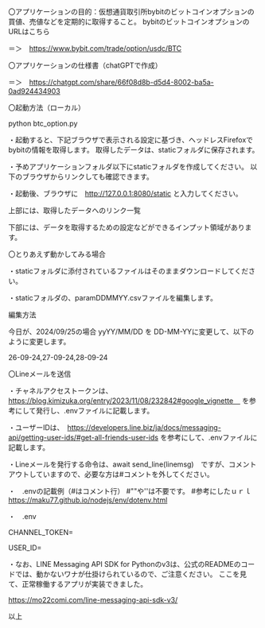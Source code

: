 〇アプリケーションの目的：仮想通貨取引所bybitのビットコインオプションの買値、売値などを定期的に取得すること。
bybitのビットコインオプションのURLはこちら　

＝＞　https://www.bybit.com/trade/option/usdc/BTC

〇アプリケーションの仕様書（chatGPTで作成）　

＝＞　https://chatgpt.com/share/66f08d8b-d5d4-8002-ba5a-0ad924434903

〇起動方法（ローカル）

python btc_option.py

・起動すると、下記ブラウザで表示される設定に基づき、ヘッドレスFirefoxでbybitの情報を取得します。
取得したデータは、staticフォルダに保存されます。

・予めアプリケーションフォルダ以下にstaticフォルダを作成してください。
以下のブラウザからリンクしても確認できます。

・起動後、ブラウザに　http://127.0.0.1:8080/static と入力してください。

上部には、取得したデータへのリンク一覧

下部には、データを取得するための設定などができるインプット領域があります。

〇とりあえず動かしてみる場合

・staticフォルダに添付されているファイルはそのままダウンロードしてください。

・staticフォルダの、paramDDMMYY.csvファイルを編集します。

編集方法

今日が、2024/09/25の場合 yyYY/MM/DD を DD-MM-YYに変更して、以下のように変更します。

26-09-24,27-09-24,28-09-24

〇Lineメールを送信

・チャネルアクセストークンは、　https://blog.kimizuka.org/entry/2023/11/08/232842#google_vignette　
を参考にして発行し、.envファイルに記載します。

・ユーザーIDは、　https://developers.line.biz/ja/docs/messaging-api/getting-user-ids/#get-all-friends-user-ids
を参考にして、.envファイルに記載します。

・Lineメールを発行する命令は、await send_line(linemsg)　ですが、コメントアウトしていますので、必要な方は#コメントを外してください。

・　.envの記載例（#はコメント行）
#""や''は不要です。
#参考にしたｕｒｌ https://maku77.github.io/nodejs/env/dotenv.html

・　.env

CHANNEL_TOKEN=

USER_ID=

・なお、LINE Messaging API SDK for Pythonのv3は、公式のREADMEのコードでは、動かないワナが仕掛けられているので、ご注意ください。
ここを見て、正常稼働するアプリが実装できました。　

https://mo22comi.com/line-messaging-api-sdk-v3/



以上
